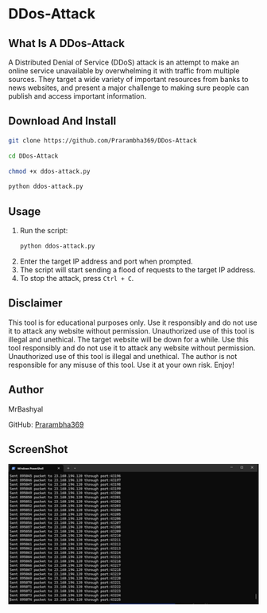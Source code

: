 # DDos-Attack

## What Is A DDos-Attack

A Distributed Denial of Service (DDoS) attack is an attempt to make an online service unavailable by overwhelming it with traffic from multiple sources. They target a wide variety of important resources from banks to news websites, and present a major challenge to making sure people can publish and access important information.

## Download And Install

```sh
git clone https://github.com/Prarambha369/DDos-Attack
```
```sh
cd DDos-Attack
```
```sh
chmod +x ddos-attack.py
```
```sh   
python ddos-attack.py
```
## Usage

1. Run the script:
    ```sh
    python ddos-attack.py
    ```
2. Enter the target IP address and port when prompted.
3. The script will start sending a flood of requests to the target IP address.
4. To stop the attack, press `Ctrl + C`.

## Disclaimer
This tool is for educational purposes only. Use it responsibly and do not use it to attack any website without permission. Unauthorized use of this tool is illegal and unethical. The target website will be down for a while. Use this tool responsibly and do not use it to attack any website without permission. Unauthorized use of this tool is illegal and unethical. The author is not responsible for any misuse of this tool. Use it at your own risk. Enjoy!

## Author

MrBashyal

GitHub: [Prarambha369](https://github.com/Prarambha369)

## ScreenShot

![Screenshot](img.png)